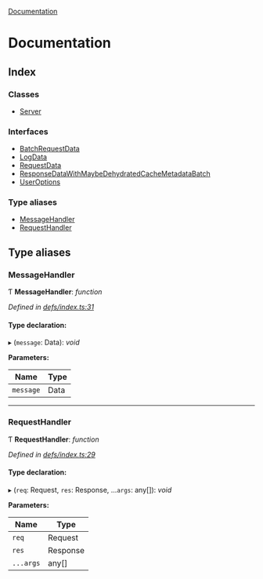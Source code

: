 [Documentation](README.md)

# Documentation

## Index

### Classes

* [Server](classes/server.md)

### Interfaces

* [BatchRequestData](interfaces/batchrequestdata.md)
* [LogData](interfaces/logdata.md)
* [RequestData](interfaces/requestdata.md)
* [ResponseDataWithMaybeDehydratedCacheMetadataBatch](interfaces/responsedatawithmaybedehydratedcachemetadatabatch.md)
* [UserOptions](interfaces/useroptions.md)

### Type aliases

* [MessageHandler](README.md#messagehandler)
* [RequestHandler](README.md#requesthandler)

## Type aliases

###  MessageHandler

Ƭ **MessageHandler**: *function*

*Defined in [defs/index.ts:31](https://github.com/badbatch/graphql-box/blob/1f1b3ae4/packages/server/src/defs/index.ts#L31)*

#### Type declaration:

▸ (`message`: Data): *void*

**Parameters:**

Name | Type |
------ | ------ |
`message` | Data |

___

###  RequestHandler

Ƭ **RequestHandler**: *function*

*Defined in [defs/index.ts:29](https://github.com/badbatch/graphql-box/blob/1f1b3ae4/packages/server/src/defs/index.ts#L29)*

#### Type declaration:

▸ (`req`: Request, `res`: Response, ...`args`: any[]): *void*

**Parameters:**

Name | Type |
------ | ------ |
`req` | Request |
`res` | Response |
`...args` | any[] |
